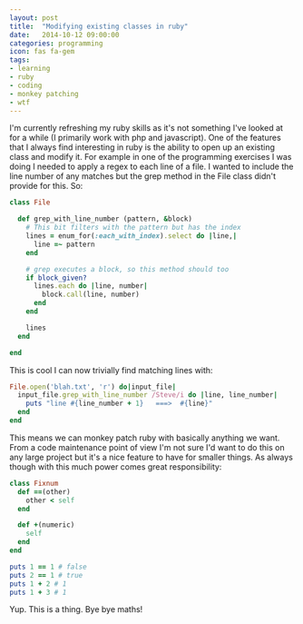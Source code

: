 ```yaml
---
layout: post
title:  "Modifying existing classes in ruby"
date:   2014-10-12 09:00:00
categories: programming
icon: fas fa-gem
tags:
- learning
- ruby
- coding
- monkey patching
- wtf
---
```


I'm currently refreshing my ruby skills as it's not something I've looked at for a while (I primarily work with php and javascript).
One of the features that I always find interesting in ruby is the ability to open up an existing class and modify it.
For example in one of the programming exercises I was doing I needed to apply a regex to each line of a file.
I wanted to include the line number of any matches but the grep method in the File class didn't provide for this. So:

```ruby
class File

  def grep_with_line_number (pattern, &block)
    # This bit filters with the pattern but has the index
    lines = enum_for(:each_with_index).select do |line,|
      line =~ pattern
    end

    # grep executes a block, so this method should too
    if block_given?
      lines.each do |line, number|
        block.call(line, number)
      end
    end

    lines
  end

end
```

This is cool I can now trivially find matching lines with:

```ruby
File.open('blah.txt', 'r') do|input_file|
  input_file.grep_with_line_number /Steve/i do |line, line_number|
    puts "line #{line_number + 1}   ===>  #{line}"
  end
end
```

This means we can monkey patch ruby with basically anything we want.
From a code maintenance point of view I'm not sure I'd want to do this on any large project but it's a nice feature to have for smaller things.
As always though with this much power comes great responsibility:

```ruby
class Fixnum
  def ==(other)
    other < self
  end

  def +(numeric)
    self
  end
end

puts 1 == 1 # false
puts 2 == 1 # true
puts 1 + 2 # 1
puts 1 + 3 # 1
```

Yup. This is a thing. Bye bye maths!
